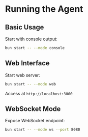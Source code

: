 # Running the Agent

## Basic Usage

Start with console output:
```bash
bun start -- --mode console
```

## Web Interface

Start web server:
```bash
bun start -- --mode web
```

Access at `http://localhost:3000`

## WebSocket Mode

Expose WebSocket endpoint:
```bash
bun start -- --mode ws --port 8080
```
